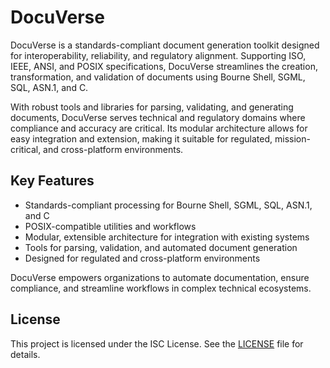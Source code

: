 # DocuVerse

DocuVerse is a standards-compliant document generation toolkit designed for interoperability, reliability, and regulatory alignment. Supporting ISO, IEEE, ANSI, and POSIX specifications, DocuVerse streamlines the creation, transformation, and validation of documents using Bourne Shell, SGML, SQL, ASN.1, and C.

With robust tools and libraries for parsing, validating, and generating documents, DocuVerse serves technical and regulatory domains where compliance and accuracy are critical. Its modular architecture allows for easy integration and extension, making it suitable for regulated, mission-critical, and cross-platform environments.

## Key Features

- Standards-compliant processing for Bourne Shell, SGML, SQL, ASN.1, and C
- POSIX-compatible utilities and workflows
- Modular, extensible architecture for integration with existing systems
- Tools for parsing, validation, and automated document generation
- Designed for regulated and cross-platform environments

DocuVerse empowers organizations to automate documentation, ensure compliance, and streamline workflows in complex technical ecosystems.

## License

This project is licensed under the ISC License. See the [LICENSE](../LICENSE) file for details.
